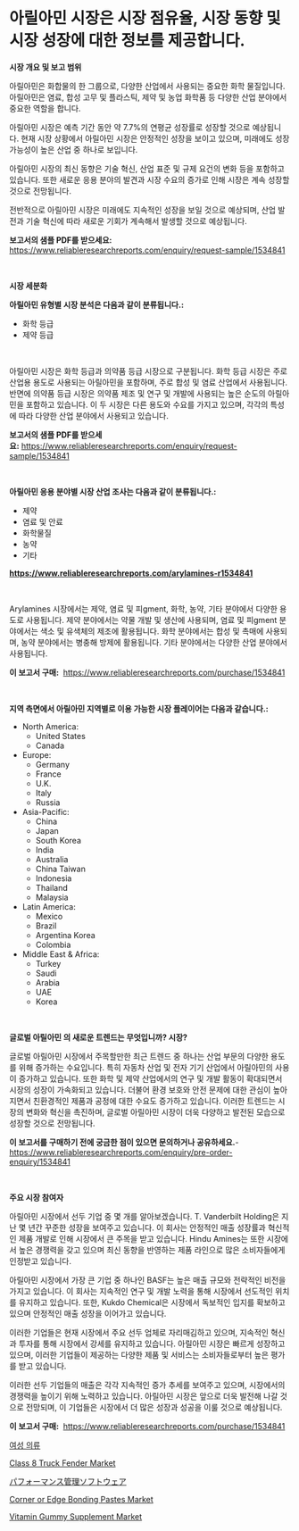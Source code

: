 <p><h1>아릴아민 시장은 시장 점유율, 시장 동향 및 시장 성장에 대한 정보를 제공합니다.</h1></p><p><strong>시장 개요 및 보고 범위</strong></p>
<p><p>아릴아민은 화합물의 한 그룹으로, 다양한 산업에서 사용되는 중요한 화학 물질입니다. 아릴아민은 염료, 합성 고무 및 플라스틱, 제약 및 농업 화학품 등 다양한 산업 분야에서 중요한 역할을 합니다.</p><p>아릴아민 시장은 예측 기간 동안 약 7.7%의 연평균 성장률로 성장할 것으로 예상됩니다. 현재 시장 상황에서 아릴아민 시장은 안정적인 성장을 보이고 있으며, 미래에도 성장 가능성이 높은 산업 중 하나로 보입니다.</p><p>아릴아민 시장의 최신 동향은 기술 혁신, 산업 표준 및 규제 요건의 변화 등을 포함하고 있습니다. 또한 새로운 응용 분야의 발견과 시장 수요의 증가로 인해 시장은 계속 성장할 것으로 전망됩니다.</p><p>전반적으로 아릴아민 시장은 미래에도 지속적인 성장을 보일 것으로 예상되며, 산업 발전과 기술 혁신에 따라 새로운 기회가 계속해서 발생할 것으로 예상됩니다.</p></p>
<p><strong>보고서의 샘플 PDF를 받으세요:</strong> <a href="https://www.reliableresearchreports.com/enquiry/request-sample/1534841">https://www.reliableresearchreports.com/enquiry/request-sample/1534841</a></p>
<p>&nbsp;</p>
<p><strong>시장 세분화</strong></p>
<p><strong>아릴아민 유형별 시장 분석은 다음과 같이 분류됩니다.:</strong></p>
<p><ul><li>화학 등급</li><li>제약 등급</li></ul></p>
<p>&nbsp;</p>
<p><p>아릴아민 시장은 화학 등급과 의약품 등급 시장으로 구분됩니다. 화학 등급 시장은 주로 산업용 용도로 사용되는 아릴아민을 포함하며, 주로 합성 및 염료 산업에서 사용됩니다. 반면에 의약품 등급 시장은 의약품 제조 및 연구 및 개발에 사용되는 높은 순도의 아릴아민을 포함하고 있습니다. 이 두 시장은 다른 용도와 수요를 가지고 있으며, 각각의 특성에 따라 다양한 산업 분야에서 사용되고 있습니다.</p></p>
<p><strong>보고서의 샘플 PDF를 받으세요:</strong>&nbsp;<a href="https://www.reliableresearchreports.com/enquiry/request-sample/1534841">https://www.reliableresearchreports.com/enquiry/request-sample/1534841</a></p>
<p>&nbsp;</p>
<p><strong> 아릴아민 응용 분야별 시장 산업 조사는 다음과 같이 분류됩니다.:</strong></p>
<p><ul><li>제약</li><li>염료 및 안료</li><li>화학물질</li><li>농약</li><li>기타</li></ul></p>
<p><strong><a href="https://www.reliableresearchreports.com/arylamines-r1534841">https://www.reliableresearchreports.com/arylamines-r1534841</a></strong></p>
<p>&nbsp;</p>
<p><p>Arylamines 시장에서는 제약, 염료 및 피gment, 화학, 농약, 기타 분야에서 다양한 용도로 사용됩니다. 제약 분야에서는 약물 개발 및 생산에 사용되며, 염료 및 피gment 분야에서는 색소 및 유색체의 제조에 활용됩니다. 화학 분야에서는 합성 및 촉매에 사용되며, 농약 분야에서는 병충해 방제에 활용됩니다. 기타 분야에서는 다양한 산업 분야에서 사용됩니다.</p></p>
<p><strong>이 보고서 구매:</strong>&nbsp; <a href="https://www.reliableresearchreports.com/purchase/1534841">https://www.reliableresearchreports.com/purchase/1534841</a></p>
<p>&nbsp;</p>
<p><strong>지역 측면에서 아릴아민 지역별로 이용 가능한 시장 플레이어는 다음과 같습니다.:</strong></p>
<p><ul>
    <li>
        North America:
        <ul>
            <li>United States</li>
            <li>Canada</li>
        </ul>
    </li>
    <li>
        Europe:
        <ul>
            <li>Germany</li>
            <li>France</li>
            <li>U.K.</li>
            <li>Italy</li>
            <li>Russia</li>
        </ul>
    </li>
    <li>
        Asia-Pacific:
        <ul>
            <li>China</li>
            <li>Japan</li>
            <li>South Korea</li>
            <li>India</li>
            <li>Australia</li>
            <li>China Taiwan</li>
            <li>Indonesia</li>
            <li>Thailand</li>
            <li>Malaysia</li>
        </ul>
    </li>
    <li>
        Latin America:
        <ul>
            <li>Mexico</li>
            <li>Brazil</li>
            <li>Argentina Korea</li>
            <li>Colombia</li>
        </ul>
    </li>
    <li>
        Middle East & Africa:
        <ul>
            <li>Turkey</li>
            <li>Saudi</li>
            <li>Arabia</li>
            <li>UAE</li>
            <li>Korea</li>
        </ul>
    </li>
    </ul></p>
<p>&nbsp;</p>
<p><strong>글로벌 아릴아민 의 새로운 트렌드는 무엇입니까? 시장?</strong></p>
<p><p>글로벌 아릴아민 시장에서 주목할만한 최근 트렌드 중 하나는 산업 부문의 다양한 용도를 위해 증가하는 수요입니다. 특히 자동차 산업 및 전자 기기 산업에서 아릴아민의 사용이 증가하고 있습니다. 또한 화학 및 제약 산업에서의 연구 및 개발 활동이 확대되면서 시장의 성장이 가속화되고 있습니다. 더불어 환경 보호와 안전 문제에 대한 관심이 높아지면서 친환경적인 제품과 공정에 대한 수요도 증가하고 있습니다. 이러한 트렌드는 시장의 변화와 혁신을 촉진하며, 글로벌 아릴아민 시장이 더욱 다양하고 발전된 모습으로 성장할 것으로 전망됩니다.</p></p>
<p><strong>이 보고서를 구매하기 전에 궁금한 점이 있으면 문의하거나 공유하세요.</strong>- <a href="https://www.reliableresearchreports.com/enquiry/pre-order-enquiry/1534841">https://www.reliableresearchreports.com/enquiry/pre-order-enquiry/1534841</a></p>
<p>&nbsp;</p>
<p><strong>주요 시장 참여자</strong></p>
<p><p>아릴아민 시장에서 선두 기업 중 몇 개를 알아보겠습니다. T. Vanderbilt Holding은 지난 몇 년간 꾸준한 성장을 보여주고 있습니다. 이 회사는 안정적인 매출 성장률과 혁신적인 제품 개발로 인해 시장에서 큰 주목을 받고 있습니다. Hindu Amines는 또한 시장에서 높은 경쟁력을 갖고 있으며 최신 동향을 반영하는 제품 라인으로 많은 소비자들에게 인정받고 있습니다.</p><p>아릴아민 시장에서 가장 큰 기업 중 하나인 BASF는 높은 매출 규모와 전략적인 비전을 가지고 있습니다. 이 회사는 지속적인 연구 및 개발 노력을 통해 시장에서 선도적인 위치를 유지하고 있습니다. 또한, Kukdo Chemical은 시장에서 독보적인 입지를 확보하고 있으며 안정적인 매출 성장을 이어가고 있습니다.</p><p>이러한 기업들은 현재 시장에서 주요 선두 업체로 자리매김하고 있으며, 지속적인 혁신과 투자를 통해 시장에서 강세를 유지하고 있습니다. 아릴아민 시장은 빠르게 성장하고 있으며, 이러한 기업들이 제공하는 다양한 제품 및 서비스는 소비자들로부터 높은 평가를 받고 있습니다.</p><p>이러한 선두 기업들의 매출은 각각 지속적인 증가 추세를 보여주고 있으며, 시장에서의 경쟁력을 높이기 위해 노력하고 있습니다. 아릴아민 시장은 앞으로 더욱 발전해 나갈 것으로 전망되며, 이 기업들은 시장에서 더 많은 성장과 성공을 이룰 것으로 예상됩니다.</p></p>
<p><strong>이 보고서 구매:</strong>&nbsp;&nbsp;<a href="https://www.reliableresearchreports.com/purchase/1534841">https://www.reliableresearchreports.com/purchase/1534841</a></p>
<p><p><a href="https://medium.com/@cheddar67856/%EC%97%AC%EC%84%B1-%EC%9D%98%EB%A5%98-%EC%8B%9C%EC%9E%A5-%EB%B3%B4%EA%B3%A0%EC%84%9C%EB%8A%94%EC%9D%B4-%EC%8B%9C%EC%9E%A5%EC%9D%98-%EC%B5%9C%EC%8B%A0-%ED%8A%B8%EB%A0%8C%EB%93%9C-%EB%B0%8F-%EC%84%B1%EC%9E%A5-%EA%B8%B0%ED%9A%8C%EB%A5%BC-%EB%B0%9D%ED%98%80%EC%A4%8D%EB%8B%88%EB%8B%A4-e5d9060dc2a4">여성 의류</a></p><p><a href="https://www.linkedin.com/pulse/class-8-truck-fender-market-size-focuses-dynamics-in-depth-7e30e?trackingId=0EzujnqGWbUAKn2%2Bg2WK3w%3D%3D">Class 8 Truck Fender Market</a></p><p><a href="https://medium.com/@attyourniture/%E3%83%91%E3%83%95%E3%82%A9%E3%83%BC%E3%83%9E%E3%83%B3%E3%82%B9%E7%AE%A1%E7%90%86%E3%82%BD%E3%83%95%E3%83%88%E3%82%A6%E3%82%A7%E3%82%A2%E5%B8%82%E5%A0%B4%E3%83%AC%E3%83%9D%E3%83%BC%E3%83%88%E3%81%AF-%E3%81%93%E3%81%AE%E5%B8%82%E5%A0%B4%E3%81%AE%E6%9C%80%E6%96%B0%E3%81%AE%E3%83%88%E3%83%AC%E3%83%B3%E3%83%89%E3%81%A8%E6%88%90%E9%95%B7%E6%A9%9F%E4%BC%9A%E3%82%92%E6%98%8E%E3%82%89%E3%81%8B%E3%81%AB%E3%81%97%E3%81%A6%E3%81%84%E3%81%BE%E3%81%99-9458440d2a5c">パフォーマンス管理ソフトウェア</a></p><p><a href="https://www.linkedin.com/pulse/corner-edge-bonding-pastes-market-size-growth-forecast-from-tqhxe?trackingId=GE%2B9YHSFbQn08xjhAvKi6g%3D%3D">Corner or Edge Bonding Pastes Market</a></p><p><a href="https://github.com/pgtimber/Market-Research-Report-List-2/blob/main/vitamin-gummy-supplement-market.md">Vitamin Gummy Supplement Market</a></p></p>